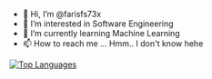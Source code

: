 - 👋 Hi, I’m @farisfs73x
- 👀 I’m interested in Software Engineering
- 🌱 I’m currently learning Machine Learning
- 📫 How to reach me ... Hmm.. I don't know hehe

<!---
farisfs73x/farisfs73x is a ✨ special ✨ repository because its `README.md` (this file) appears on your GitHub profile.
You can click the Preview link to take a look at your changes.
--->

<!---[![My GitHub stats](https://github-readme-stats.vercel.app/api?username=farisfs73x&show_icons=true&theme=radical)](https://github.com/anuraghazra/github-readme-stats)--->


[![Top Languages](https://github-readme-stats.vercel.app/api/top-langs/?username=farisfs73x&langs_count=6&layout=compact)](https://github.com/anuraghazra/github-readme-stats)

